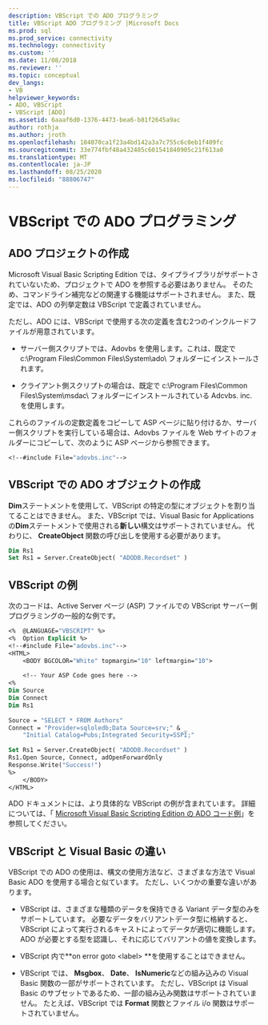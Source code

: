 ```yaml
---
description: VBScript での ADO プログラミング
title: VBScript ADO プログラミング |Microsoft Docs
ms.prod: sql
ms.prod_service: connectivity
ms.technology: connectivity
ms.custom: ''
ms.date: 11/08/2018
ms.reviewer: ''
ms.topic: conceptual
dev_langs:
- VB
helpviewer_keywords:
- ADO, VBScript
- VBScript [ADO]
ms.assetid: 6aaaf6d0-1376-4473-bea6-b81f2645a9ac
author: rothja
ms.author: jroth
ms.openlocfilehash: 104070ca1f23a4bd142a3a7c755c6c0eb1f409fc
ms.sourcegitcommit: 33e774fbf48a432485c601541840905c21f613a0
ms.translationtype: MT
ms.contentlocale: ja-JP
ms.lasthandoff: 08/25/2020
ms.locfileid: "88806747"
---
```

# <a name="vbscript-ado-programming"></a>VBScript での ADO プログラミング
## <a name="creating-an-ado-project"></a>ADO プロジェクトの作成  
 Microsoft Visual Basic Scripting Edition では、タイプライブラリがサポートされていないため、プロジェクトで ADO を参照する必要はありません。 そのため、コマンドライン補完などの関連する機能はサポートされません。 また、既定では、ADO の列挙定数は VBScript で定義されていません。  
  
 ただし、ADO には、VBScript で使用する次の定義を含む2つのインクルードファイルが用意されています。  
  
-   サーバー側スクリプトでは、Adovbs を使用します。これは、既定で c:\Program Files\Common Files\System\ado\ フォルダーにインストールされます。  
  
-   クライアント側スクリプトの場合は、既定で c:\Program Files\Common Files\System\msdac\ フォルダーにインストールされている Adcvbs. inc. を使用します。  
  
 これらのファイルの定数定義をコピーして ASP ページに貼り付けるか、サーバー側スクリプトを実行している場合は、Adovbs ファイルを Web サイトのフォルダーにコピーして、次のように ASP ページから参照できます。  
  
```vb
<!--#include File="adovbs.inc"-->  
```  
  
## <a name="creating-ado-objects-in-vbscript"></a>VBScript での ADO オブジェクトの作成  
 **Dim**ステートメントを使用して、VBScript の特定の型にオブジェクトを割り当てることはできません。 また、VBScript では、Visual Basic for Applications の**Dim**ステートメントで使用される**新しい**構文はサポートされていません。 代わりに、 **CreateObject** 関数の呼び出しを使用する必要があります。  
  
```vb
Dim Rs1  
Set Rs1 = Server.CreateObject( "ADODB.Recordset" )  
```  
  
## <a name="vbscript-examples"></a>VBScript の例  
 次のコードは、Active Server ページ (ASP) ファイルでの VBScript サーバー側プログラミングの一般的な例です。  
  
```vb
<%  @LANGUAGE="VBSCRIPT" %>  
<%  Option Explicit %>  
<!--#include File="adovbs.inc"-->  
<HTML>  
    <BODY BGCOLOR="White" topmargin="10" leftmargin="10">  
  
    <!-- Your ASP Code goes here -->  
<%  
Dim Source  
Dim Connect  
Dim Rs1  
  
Source = "SELECT * FROM Authors"  
Connect = "Provider=sqloledb;Data Source=srv;" & _  
    "Initial Catalog=Pubs;Integrated Security=SSPI;"  
  
Set Rs1 = Server.CreateObject( "ADODB.Recordset" )  
Rs1.Open Source, Connect, adOpenForwardOnly  
Response.Write("Success!")  
%>  
    </BODY>  
</HTML>  
```  
  
 ADO ドキュメントには、より具体的な VBScript の例が含まれています。 詳細については、「 [Microsoft Visual Basic Scripting Edition の ADO コード例](../../reference/ado-api/ado-code-examples-vbscript.md)」を参照してください。  
  
## <a name="differences-between-vbscript-and-visual-basic"></a>VBScript と Visual Basic の違い  
 VBScript での ADO の使用は、構文の使用方法など、さまざまな方法で Visual Basic ADO を使用する場合と似ています。 ただし、いくつかの重要な違いがあります。  
  
-   VBScript は、さまざまな種類のデータを保持できる Variant データ型のみをサポートしています。 必要なデータをバリアントデータ型に格納すると、VBScript によって実行されるキャストによってデータが適切に機能します。 ADO が必要とする型を認識し、それに応じてバリアントの値を変換します。  
  
-   VBScript 内で**on error goto \<label> **を使用することはできません。  
  
-   VBScript では、 **Msgbox**、 **Date**、 **IsNumeric**などの組み込みの Visual Basic 関数の一部がサポートされています。 ただし、VBScript は Visual Basic のサブセットであるため、一部の組み込み関数はサポートされていません。 たとえば、VBScript では **Format** 関数とファイル i/o 関数はサポートされていません。